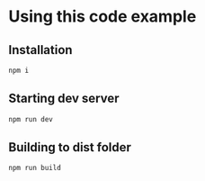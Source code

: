 # Using this code example

## Installation

``` bash
npm i
```

## Starting dev server

``` bash
npm run dev
```

## Building to dist folder

``` bash
npm run build
```

